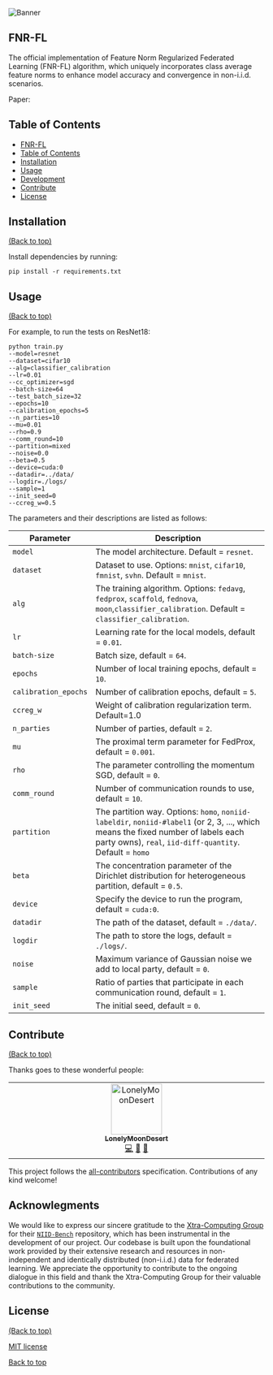 ![Banner](https://cdn.jsdelivr.net/gh/LonelyMoonDesert/BlogImgBed2@main/img/20231211183533.png)

## FNR-FL

The official implementation of Feature Norm Regularized Federated Learning (FNR-FL) algorithm, which uniquely incorporates class average feature norms to enhance model accuracy and convergence in non-i.i.d. scenarios.

Paper: 



## Table of Contents

- [FNR-FL](#project-title)
- [Table of Contents](#table-of-contents)
- [Installation](#installation)
- [Usage](#usage)
- [Development](#development)
- [Contribute](#contribute)
- [License](#license)

## Installation
[(Back to top)](#table-of-contents)

Install dependencies by running:

```shell
pip install -r requirements.txt
```



## Usage
[(Back to top)](#table-of-contents)

For example, to run the tests on ResNet18:

```shell
python train.py 
--model=resnet
--dataset=cifar10
--alg=classifier_calibration
--lr=0.01
--cc_optimizer=sgd
--batch-size=64
--test_batch_size=32
--epochs=10
--calibration_epochs=5
--n_parties=10
--mu=0.01
--rho=0.9
--comm_round=10
--partition=mixed
--noise=0.0
--beta=0.5
--device=cuda:0
--datadir=../data/
--logdir=./logs/
--sample=1
--init_seed=0
--ccreg_w=0.5
```

The parameters and their descriptions are listed as follows:

| Parameter            | Description                                                  |
| -------------------- | ------------------------------------------------------------ |
| `model`              | The model architecture. Default = `resnet`.                  |
| `dataset`            | Dataset to use. Options: `mnist`, `cifar10`, `fmnist`, `svhn`. Default = `mnist`. |
| `alg`                | The training algorithm. Options: `fedavg`, `fedprox`, `scaffold`, `fednova`, `moon`,`classifier_calibration`. Default = `classifier_calibration`. |
| `lr`                 | Learning rate for the local models, default = `0.01`.        |
| `batch-size`         | Batch size, default = `64`.                                  |
| `epochs`             | Number of local training epochs, default = `10`.             |
| `calibration_epochs` | Number of calibration epochs, default = `5`.                 |
| `ccreg_w`            | Weight of calibration regularization term. Default=1.0       |
| `n_parties`          | Number of parties, default = `2`.                            |
| `mu`                 | The proximal term parameter for FedProx, default = `0.001`.  |
| `rho`                | The parameter controlling the momentum SGD, default = `0`.   |
| `comm_round`         | Number of communication rounds to use, default = `10`.       |
| `partition`          | The partition way. Options: `homo`, `noniid-labeldir`, `noniid-#label1` (or 2, 3, ..., which means the fixed number of labels each party owns), `real`, `iid-diff-quantity`. Default = `homo` |
| `beta`               | The concentration parameter of the Dirichlet distribution for heterogeneous partition, default = `0.5`. |
| `device`             | Specify the device to run the program, default = `cuda:0`.   |
| `datadir`            | The path of the dataset, default = `./data/`.                |
| `logdir`             | The path to store the logs, default = `./logs/`.             |
| `noise`              | Maximum variance of Gaussian noise we add to local party, default = `0`. |
| `sample`             | Ratio of parties that participate in each communication round, default = `1`. |
| `init_seed`          | The initial seed, default = `0`.                             |

## Contribute
[(Back to top)](#table-of-contents)

Thanks goes to these wonderful people:

<table>
  <tbody>
    <tr>
      <td align="center" valign="top" width="14.28%"><a href="https://github.com/LonelyMoonDesert"><img src="https://avatars.githubusercontent.com/u/56340292?v=4" width="100px;" alt="LonelyMoonDesert"/><br /><sub><b>LonelyMoonDesert</b></sub></a><br /><a href="https://github.com/LonelyMoonDesert/FNR-FL/commits?author=LonelyMoonDesert" title="Code">💻</a> <a href="" title="Design">🎨</a> <a href="" title="Ideas, Planning, & Feedback">🤔</a></td>
    </tr>
  </tbody>
</table>

This project follows the [all-contributors](https://github.com/all-contributors/all-contributors) specification. Contributions of any kind welcome!

## Acknowlegments

We would like to express our sincere gratitude to the [Xtra-Computing Group](https://github.com/Xtra-Computing) for their [`NIID-Bench`](https://github.com/Xtra-Computing/NIID-Bench) repository, which has been instrumental in the development of our project. Our codebase is built upon the foundational work provided by their extensive research and resources in non-independent and identically distributed (non-i.i.d.) data for federated learning. We appreciate the opportunity to contribute to the ongoing dialogue in this field and thank the Xtra-Computing Group for their valuable contributions to the community.

## License

[(Back to top)](#table-of-contents)

[MIT license](./LICENSE_FNR-FL)

























































[Back to top](#table-of-contents)
